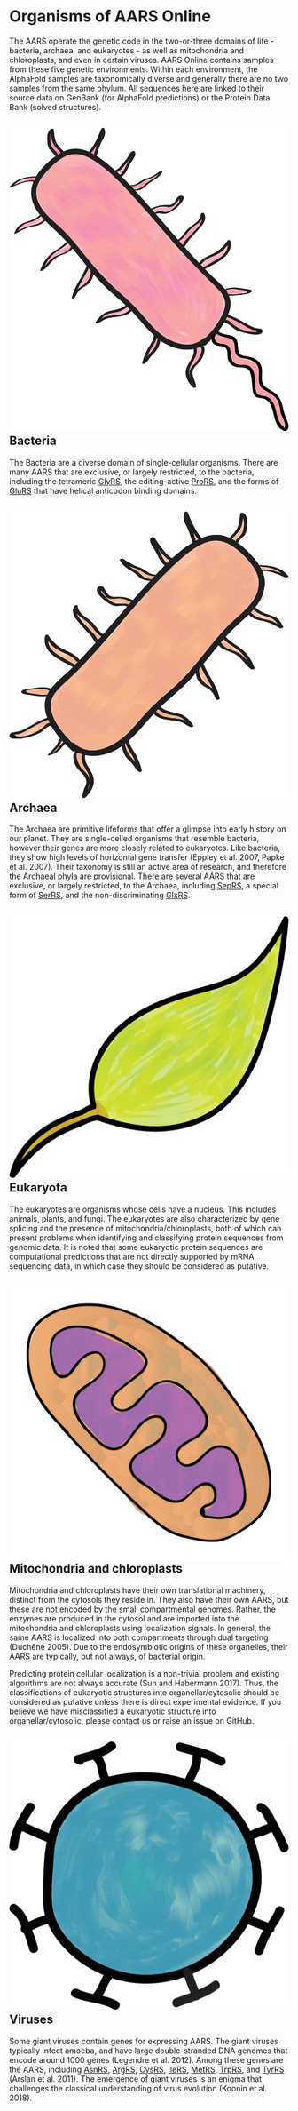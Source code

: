 

# Organisms of AARS Online

The AARS operate the genetic code in the two-or-three domains of life - bacteria, archaea, and eukaryotes - as well as mitochondria and chloroplasts, and even in certain viruses.
AARS Online contains samples from these five genetic environments. Within each environment, the AlphaFold samples are taxonomically diverse and generally there are no two samples from the same phylum.
All sequences here are linked to their source data on GenBank (for AlphaFold predictions) or the Protein Data Bank (solved structures).



## <img class="imgIcon" src="/fig/Bacteria.png" alt="bacteria icon" />  Bacteria  

The Bacteria are a diverse domain of single-cellular organisms. 
There are many AARS that are exclusive, or largely restricted, to the bacteria, 
including the tetrameric [GlyRS](/class2/gly2), the editing-active [ProRS](/class2/pro2), and the forms of [GluRS](/class1/glu1) that have helical anticodon binding domains.





## <img class="imgIcon" src="/fig/Archaea.png" alt="archaea icon" /> Archaea  

The Archaea are primitive lifeforms that offer a glimpse into early history on our planet.
They are single-celled organisms that resemble bacteria, however their genes are more closely related to eukaryotes.
Like bacteria, they show high levels of horizontal gene transfer (Eppley et al. 2007, Papke et al. 2007).
Their taxonomy is still an active area of research, and therefore the Archaeal phyla are provisional.
There are several AARS that are exclusive, or largely restricted, to the Archaea, including [SepRS](/class2/sep), a special form of [SerRS](/class2/ser2), and the non-discriminating [GlxRS](/class1/glu2).


## <img class="imgIcon" src="/fig/Eukaryota.png" alt="leaf icon" /> Eukaryota 

The eukaryotes are organisms whose cells have a nucleus. This includes animals, plants, and fungi.
The eukaryotes are also characterized by gene splicing and the presence of mitochondria/chloroplasts, both of which can present problems when identifying and classifying protein sequences from genomic data. 
It is noted that some eukaryotic protein sequences are computational predictions that are not directly supported by mRNA sequencing data, in which case they should be considered as putative.


## <img class="imgIcon" src="/fig/Mitochondrial.png" alt="mitochondria icon" /> Mitochondria and chloroplasts 

Mitochondria and chloroplasts have their own translational machinery, distinct from the cytosols they reside in. 
They also have their own AARS, but these are not encoded by the small compartmental genomes. 
Rather, the enzymes are produced in the cytosol and are imported into the mitochondria and chloroplasts using localization signals.
In general, the same AARS is localized into both compartments through dual targeting (Duchêne 2005).
Due to the endosymbiotic origins of these organelles, their AARS are typically, but not always, of bacterial origin. 


Predicting protein cellular localization is a non-trivial problem and existing algorithms are not always accurate (Sun and Habermann 2017). 
Thus, the classifications of eukaryotic structures into organellar/cytosolic should be considered as putative unless there is direct experimental evidence. 
If you believe we have misclassified a eukaryotic structure into organellar/cytosolic, please contact us or raise an issue on GitHub.




## <img class="imgIcon" src="/fig/Viruses.png" alt="virus icon" />  Viruses 

Some giant viruses contain genes for expressing AARS.
The giant viruses typically infect amoeba, and have large double-stranded DNA genomes that encode around 1000 genes (Legendre et al. 2012).
Among these genes are the AARS, including  [AsnRS](/class2/asn), [ArgRS](/class1/arg), [CysRS](/class1/cys), [IleRS](/class1/ile), [MetRS](/class1/met),  [TrpRS](/class1/trp), and [TyrRS](/class1/tyr) (Arslan et al. 2011).
The emergence of giant viruses is an enigma that challenges the classical understanding of virus evolution (Koonin et al. 2018).  


